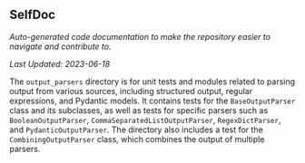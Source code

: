 <!--- START SELFDOC --->
## SelfDoc
_Auto-generated code documentation to make the repository easier to navigate and contribute to._

_Last Updated: 2023-06-18_

The `output_parsers` directory is for unit tests and modules related to parsing output from various sources, including structured output, regular expressions, and Pydantic models. It contains tests for the `BaseOutputParser` class and its subclasses, as well as tests for specific parsers such as `BooleanOutputParser`, `CommaSeparatedListOutputParser`, `RegexDictParser`, and `PydanticOutputParser`. The directory also includes a test for the `CombiningOutputParser` class, which combines the output of multiple parsers.

<!--- END SELFDOC --->